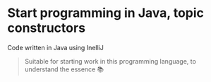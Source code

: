 # Start programming in Java, topic constructors

Code written in Java using InelliJ

>Suitable for starting work in this programming language, to understand the essence :books:
